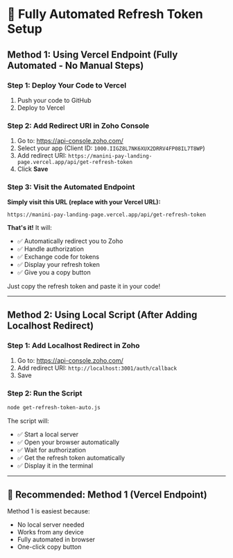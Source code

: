 # 🚀 Fully Automated Refresh Token Setup

## Method 1: Using Vercel Endpoint (Fully Automated - No Manual Steps)

### Step 1: Deploy Your Code to Vercel
1. Push your code to GitHub
2. Deploy to Vercel

### Step 2: Add Redirect URI in Zoho Console
1. Go to: https://api-console.zoho.com/
2. Select your app (Client ID: `1000.IIGZ8L7NK6XUX2DRRV4FP08IL7T8WP`)
3. Add redirect URI: `https://manini-pay-landing-page.vercel.app/api/get-refresh-token`
4. Click **Save**

### Step 3: Visit the Automated Endpoint
**Simply visit this URL (replace with your Vercel URL):**
```
https://manini-pay-landing-page.vercel.app/api/get-refresh-token
```

**That's it!** It will:
- ✅ Automatically redirect you to Zoho
- ✅ Handle authorization
- ✅ Exchange code for tokens
- ✅ Display your refresh token
- ✅ Give you a copy button

Just copy the refresh token and paste it in your code!

---

## Method 2: Using Local Script (After Adding Localhost Redirect)

### Step 1: Add Localhost Redirect in Zoho
1. Go to: https://api-console.zoho.com/
2. Add redirect URI: `http://localhost:3001/auth/callback`
3. Save

### Step 2: Run the Script
```bash
node get-refresh-token-auto.js
```

The script will:
- ✅ Start a local server
- ✅ Open your browser automatically
- ✅ Wait for authorization
- ✅ Get the refresh token automatically
- ✅ Display it in the terminal

---

## 🎯 Recommended: Method 1 (Vercel Endpoint)

Method 1 is easiest because:
- No local server needed
- Works from any device
- Fully automated in browser
- One-click copy button

